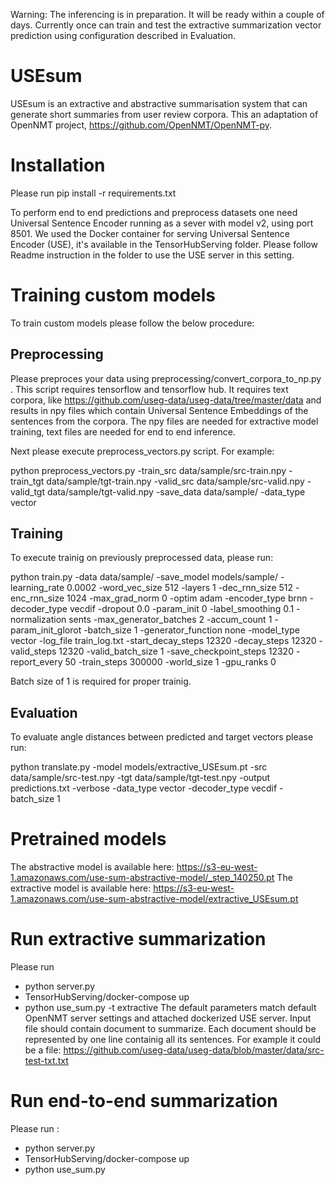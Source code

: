 Warning: 
The inferencing is in preparation. It will be ready within a couple of days. Currently once can train and test the extractive summarization vector prediction using configuration described in Evaluation. 

# USEsum
USEsum is an extractive and abstractive summarisation system that can generate short summaries from user review corpora. 
This an adaptation of OpenNMT project, https://github.com/OpenNMT/OpenNMT-py.

# Installation
Please run pip install -r requirements.txt

To perform end to end predictions and preprocess datasets one need Universal Sentence Encoder running as a sever with model v2, using port 8501. 
We used the Docker container  for serving Universal Sentence Encoder (USE), it's available in the TensorHubServing folder. Please follow Readme instruction in the folder to use the USE server in this setting.

# Training custom models

To train custom models please follow the below procedure:

## Preprocessing

Please preproces your data using preprocessing/convert_corpora_to_np.py . This script requires tensorflow and tensorflow hub. It requires text corpora, like https://github.com/useg-data/useg-data/tree/master/data and results in npy files which contain Universal Sentence Embeddings of the sentences from the corpora. 
The npy files are needed for extractive model training, text files are needed for end to end inference.

Next please execute preprocess_vectors.py script. For example:

python preprocess_vectors.py -train_src data/sample/src-train.npy -train_tgt data/sample/tgt-train.npy -valid_src data/sample/src-valid.npy -valid_tgt data/sample/tgt-valid.npy -save_data data/sample/ -data_type vector

## Training

To execute trainig on previously preprocessed data, please run:

python train.py -data data/sample/   -save_model models/sample/  -learning_rate 0.0002  -word_vec_size 512 -layers 1 -dec_rnn_size 512 -enc_rnn_size 1024  -max_grad_norm 0   -optim adam  -encoder_type brnn -decoder_type vecdif  -dropout 0.0   -param_init 0   -label_smoothing 0.1    -normalization sents   -max_generator_batches 2   -accum_count 1   -param_init_glorot  -batch_size 1 -generator_function none -model_type vector  -log_file train_log.txt -start_decay_steps 12320 -decay_steps 12320 -valid_steps 12320 -valid_batch_size 1 -save_checkpoint_steps 12320 -report_every 50 -train_steps 300000 -world_size 1 -gpu_ranks 0

Batch size of 1 is required for proper trainig.

## Evaluation

To evaluate angle distances between predicted and target vectors please run:

python translate.py -model models/extractive_USEsum.pt -src data/sample/src-test.npy -tgt data/sample/tgt-test.npy -output predictions.txt -verbose -data_type vector -decoder_type vecdif -batch_size 1

# Pretrained models

The abstractive model is available here: https://s3-eu-west-1.amazonaws.com/use-sum-abstractive-model/_step_140250.pt
The extractive model is available here: https://s3-eu-west-1.amazonaws.com/use-sum-abstractive-model/extractive_USEsum.pt


# Run extractive summarization
Please run 

* python server.py
* TensorHubServing/docker-compose up
* python use_sum.py  -t extractive
The default parameters match default OpenNMT server settings and attached dockerized USE server. Input file should contain document to summarize. Each document should be represented by one line containig all its sentences. For example it could be a file: https://github.com/useg-data/useg-data/blob/master/data/src-test-txt.txt

# Run end-to-end summarization
Please run :

* python server.py
* TensorHubServing/docker-compose up
* python use_sum.py

